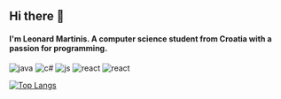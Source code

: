 ## Hi there 👋
#### I'm Leonard Martinis. A computer science student from Croatia with a passion for programming.

![java](https://img.shields.io/static/v1?style=flat&logo=java&label=Java&message=✔️&color=blueviolet) ![c#](https://img.shields.io/badge/C%23-%E2%9C%94%EF%B8%8F-blueviolet?style=flat&logo=c-sharp) 
![js](https://img.shields.io/static/v1?style=flat&logo=javascript&label=JavaScript&message=✔️&color=blueviolet) ![react](https://img.shields.io/static/v1?style=flat&logo=react&label=React&message=✔️&color=blueviolet) ![react](https://img.shields.io/static/v1?style=flat&logo=angular&label=Angular&message=✔️&color=blueviolet)

[![Top Langs](https://github-readme-stats.vercel.app/api?username=LeonardM01&theme=nightowl&show_icons=true)
](https://github.com/anuraghazra/github-readme-stats)
